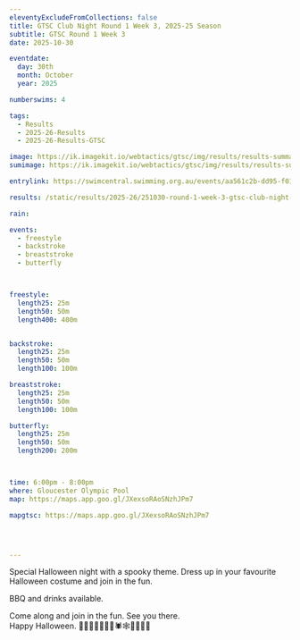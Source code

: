 ```yaml
---
eleventyExcludeFromCollections: false
title: GTSC Club Night Round 1 Week 3, 2025-25 Season
subtitle: GTSC Round 1 Week 3
date: 2025-10-30

eventdate:
  day: 30th
  month: October
  year: 2025

numberswims: 4

tags:
  - Results
  - 2025-26-Results
  - 2025-26-Results-GTSC

image: https://ik.imagekit.io/webtactics/gtsc/img/results/results-summary-3.jpg
sumimage: https://ik.imagekit.io/webtactics/gtsc/img/results/results-summary-3.jpg

entrylink: https://swimcentral.swimming.org.au/events/aa561c2b-dd95-f011-b41c-7c1e5289e092/nominations

results: /static/results/2025-26/251030-round-1-week-3-gtsc-club-night-results.pdf

rain: 

events:
  - freestyle
  - backstroke
  - breaststroke
  - butterfly



freestyle:
  length25: 25m
  length50: 50m
  length400: 400m


backstroke:
  length25: 25m
  length50: 50m
  length100: 100m

breaststroke:
  length25: 25m
  length50: 50m
  length100: 100m

butterfly:
  length25: 25m
  length50: 50m
  length200: 200m



time: 6:00pm - 8:00pm
where: Gloucester Olympic Pool
map: https://maps.app.goo.gl/JXexsoRAoSNzhJPm7

mapgtsc: https://maps.app.goo.gl/JXexsoRAoSNzhJPm7




---
```


Special Halloween night with a spooky theme.  Dress up in your favourite Halloween costume and join in the fun.  

BBQ and drinks available.

<p>Come along and join in the fun.  See you there.</br>
Happy Halloween.  🎃👻🧛‍♂️🧟‍♂️🦇🕷️🕸️🦉🌙🔮🎃</p>


